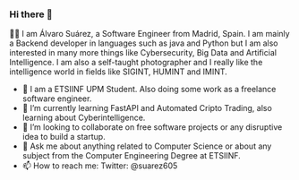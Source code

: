 ### Hi there 👋
👨‍💻
I am Álvaro Suárez, a Software Engineer from Madrid, Spain. I am mainly a Backend developer in languages such as java and Python but I am also interested in many more things like Cybersecurity, Big Data and Artificial Intelligence.
I am also a self-taught photographer and I really like the intelligence world in fields like SIGINT, HUMINT and IMINT.

- 🔭 I am a ETSIINF UPM Student. Also doing some work as a freelance software engineer.
- 🌱 I’m currently learning FastAPI and Automated Cripto Trading, also learning about Cyberintelligence.
- 👯 I’m looking to collaborate on free software projects or any disruptive idea to build a startup.
- 💬 Ask me about anything related to Computer Science or about any subject from the Computer Engineering Degree at ETSIINF.
- 📫 How to reach me: Twitter: @suarez605

<!--
**suarez605/suarez605** is a ✨ _special_ ✨ repository because its `README.md` (this file) appears on your GitHub profile.

Here are some ideas to get you started:

- 🔭 I’m currently working on ...
- 🌱 I’m currently learning ...
- 👯 I’m looking to collaborate on ...
- 🤔 I’m looking for help with ...
- 💬 Ask me about ...
- 📫 How to reach me: ...
- 😄 Pronouns: ...
- ⚡ Fun fact: ...
-->
